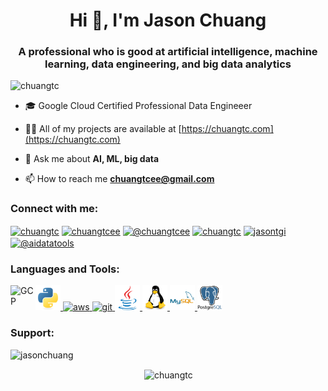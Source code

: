 <h1 align="center">Hi 👋, I'm Jason Chuang</h1>
<h3 align="center">A professional who is good at artificial intelligence, machine learning, data engineering, and big data analytics</h3>

<p align="left"> <img src="https://komarev.com/ghpvc/?username=chuangtc&label=Profile%20views&color=0e75b6&style=flat" alt="chuangtc" /> </p>

- 🎓 Google Cloud Certified Professional Data Engineeer
 
- 👨‍💻 All of my projects are available at [https://chuangtc.com](https://chuangtc.com)

- 💬 Ask me about **AI, ML, big data**

- 📫 How to reach me **chuangtcee@gmail.com**

<h3 align="left">Connect with me:</h3>
<p align="left">
<a href="https://linkedin.com/in/chuangtc" target="blank"><img align="center" src="https://raw.githubusercontent.com/rahuldkjain/github-profile-readme-generator/master/src/images/icons/Social/linked-in-alt.svg" alt="chuangtc" height="30" width="40" /></a>
<a href="https://kaggle.com/chuangtcee" target="blank"><img align="center" src="https://raw.githubusercontent.com/rahuldkjain/github-profile-readme-generator/master/src/images/icons/Social/kaggle.svg" alt="chuangtcee" height="30" width="40" /></a>
<a href="https://medium.com/@chuangtcee" target="blank"><img align="center" src="https://raw.githubusercontent.com/rahuldkjain/github-profile-readme-generator/master/src/images/icons/Social/medium.svg" alt="@chuangtcee" height="30" width="40" /></a>
<a href="https://dev.to/chuangtc" target="blank"><img align="center" src="https://raw.githubusercontent.com/rahuldkjain/github-profile-readme-generator/master/src/images/icons/Social/devto.svg" alt="chuangtc" height="30" width="40" /></a>
<a href="https://twitter.com/jasontgi" target="blank"><img align="center" src="https://raw.githubusercontent.com/rahuldkjain/github-profile-readme-generator/master/src/images/icons/Social/twitter.svg" alt="jasontgi" height="30" width="40" /></a>
<a href="https://www.youtube.com/@aidatatools" target="blank"><img align="center" src="https://raw.githubusercontent.com/rahuldkjain/github-profile-readme-generator/master/src/images/icons/Social/youtube.svg" alt="@aidatatools" height="30" width="40" /></a>
</p>

<h3 align="left">Languages and Tools:</h3>
<p align="left"> 
  <a href="https://www.python.org" target="_blank"> <img src="https://raw.githubusercontent.com/devicons/devicon/master/icons/python/python-original.svg" alt="python" width="40" height="40"/> </a>
  <a href="https://cloud.google.com/" target="_blank"><img align="left" alt="GCP"  src="https://github.com/melanieshi0120/melanieshi0120/blob/master/images/GCP_LOG.png" alt="GCP" width="40" height="40"/> </a>
  <a href="https://aws.amazon.com" target="_blank"> <img src="https://futurumresearch.com/wp-content/uploads/2020/01/aws-logo.png" alt="aws" width="40" height="40"/> </a>
  <a href="https://git-scm.com/" target="_blank"> <img src="https://www.vectorlogo.zone/logos/git-scm/git-scm-icon.svg" alt="git" width="40" height="40"/> </a>
  <a href="https://www.java.com" target="_blank"> <img src="https://raw.githubusercontent.com/devicons/devicon/master/icons/java/java-original.svg" alt="java" width="40" height="40"/> </a> 
  <a href="https://www.linux.org/" target="_blank"> <img src="https://raw.githubusercontent.com/devicons/devicon/master/icons/linux/linux-original.svg" alt="linux" width="40" height="40"/> </a> 
  <a href="https://www.mysql.com/" target="_blank"> <img src="https://raw.githubusercontent.com/devicons/devicon/master/icons/mysql/mysql-original-wordmark.svg" alt="mysql" width="40" height="40"/> </a> 
  <a href="https://www.postgresql.org" target="_blank"> <img src="https://raw.githubusercontent.com/devicons/devicon/master/icons/postgresql/postgresql-original-wordmark.svg" alt="postgresql" width="40" height="40"/> </a> 
</p>

<h3 align="left">Support:</h3>
<p><a href="https://www.buymeacoffee.com/jasonchuang"> <img align="left" src="https://cdn.buymeacoffee.com/buttons/v2/default-yellow.png" height="50" width="210" alt="jasonchuang" /></a></p><br>

<p>&nbsp;<img align="center" src="https://github-readme-stats-gli7krpvx-chuangtc.vercel.app/api?username=chuangtc&show_icons=true&locale=en" alt="chuangtc" /></p>
